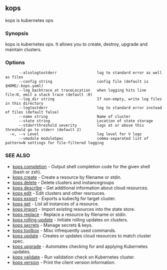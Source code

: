 ## kops

kops is kubernetes ops

### Synopsis


kops is kubernetes ops.
It allows you to create, destroy, upgrade and maintain clusters.

### Options

```
      --alsologtostderr                  log to standard error as well as files
      --config string                    config file (default is $HOME/.kops.yaml)
      --log_backtrace_at traceLocation   when logging hits line file:N, emit a stack trace (default :0)
      --log_dir string                   If non-empty, write log files in this directory
      --logtostderr                      log to standard error instead of files (default false)
      --name string                      Name of cluster
      --state string                     Location of state storage
      --stderrthreshold severity         logs at or above this threshold go to stderr (default 2)
  -v, --v Level                          log level for V logs
      --vmodule moduleSpec               comma-separated list of pattern=N settings for file-filtered logging
```

### SEE ALSO
* [kops completion](kops_completion.md)	 - Output shell completion code for the given shell (bash or zsh).
* [kops create](kops_create.md)	 - Create a resource by filename or stdin.
* [kops delete](kops_delete.md)	 - Delete clusters and instancegroups
* [kops describe](kops_describe.md)	 - Get additional information about cloud resources.
* [kops edit](kops_edit.md)	 - Edit clusters and other resrouces.
* [kops export](kops_export.md)	 - Exports a kubecfg for target cluster.
* [kops get](kops_get.md)	 - List all instances of a resource.
* [kops import](kops_import.md)	 - Import existing resources into the state store.
* [kops replace](kops_replace.md)	 - Replace a resource by filename or stdin.
* [kops rolling-update](kops_rolling-update.md)	 - Initiate rolling updates on clusters.
* [kops secrets](kops_secrets.md)	 - Manage secrets & keys.
* [kops toolbox](kops_toolbox.md)	 - Misc infrequently used commands.
* [kops update](kops_update.md)	 - Creates or updates cloud resources to match cluster spec.
* [kops upgrade](kops_upgrade.md)	 - Automates checking for and applying Kubernetes updates.
* [kops validate](kops_validate.md)	 - Run validation check on Kubernetes cluster.
* [kops version](kops_version.md)	 - Print the client version information.

